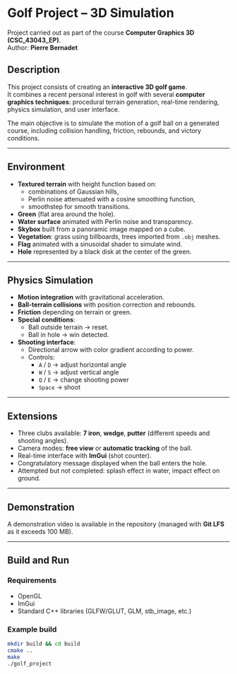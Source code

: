 # Golf Project – 3D Simulation

Project carried out as part of the course **Computer Graphics 3D (CSC_43043_EP)**.  
Author: **Pierre Bernadet**

## Description

This project consists of creating an **interactive 3D golf game**.  
It combines a recent personal interest in golf with several **computer graphics techniques**: procedural terrain generation, real-time rendering, physics simulation, and user interface.

The main objective is to simulate the motion of a golf ball on a generated course, including collision handling, friction, rebounds, and victory conditions.

---

## Environment

- **Textured terrain** with height function based on:
  - combinations of Gaussian hills,
  - Perlin noise attenuated with a cosine smoothing function,
  - smoothstep for smooth transitions.
- **Green** (flat area around the hole).
- **Water surface** animated with Perlin noise and transparency.
- **Skybox** built from a panoramic image mapped on a cube.
- **Vegetation**: grass using billboards, trees imported from `.obj` meshes.
- **Flag** animated with a sinusoidal shader to simulate wind.
- **Hole** represented by a black disk at the center of the green.

---

## Physics Simulation

- **Motion integration** with gravitational acceleration.  
- **Ball-terrain collisions** with position correction and rebounds.  
- **Friction** depending on terrain or green.  
- **Special conditions**:
  - Ball outside terrain → reset.  
  - Ball in hole → win detected.  
- **Shooting interface**:
  - Directional arrow with color gradient according to power.  
  - Controls:  
    - `A` / `D` → adjust horizontal angle  
    - `W` / `S` → adjust vertical angle  
    - `Q` / `E` → change shooting power  
    - `Space` → shoot  

---

## Extensions

- Three clubs available: **7 iron**, **wedge**, **putter** (different speeds and shooting angles).  
- Camera modes: **free view** or **automatic tracking** of the ball.  
- Real-time interface with **ImGui** (shot counter).  
- Congratulatory message displayed when the ball enters the hole.  
- Attempted but not completed: splash effect in water, impact effect on ground.

---

## Demonstration

A demonstration video is available in the repository (managed with **Git LFS** as it exceeds 100 MB).

---

## Build and Run

### Requirements
- OpenGL  
- ImGui  
- Standard C++ libraries (GLFW/GLUT, GLM, stb_image, etc.)  

### Example build
```bash
mkdir build && cd build
cmake ..
make
./golf_project
